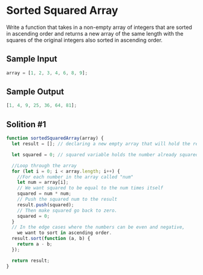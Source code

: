 # Sorted Squared Array

Write a function that takes in a non-empty array of integers that are sorted in ascending order and returns a new array of the same length with the squares of the original integers also sorted in ascending order.

## Sample Input

```javascript
array = [1, 2, 3, 4, 6, 8, 9];
```

## Sample Output

```javascript
[1, 4, 9, 25, 36, 64, 81];
```

## Solition #1

```javascript
function sortedSquaredArray(array) {
  let result = []; // declaring a new empty array that will hold the result

  let squared = 0; // squared variable holds the number already squared.

  //Loop through the array
  for (let i = 0; i < array.length; i++) {
    //For each number in the array called "num"
    let num = array[i];
    // We want squared to be equal to the num times itself
    squared = num * num;
    // Push the squared num to the result
    result.push(squared);
    // Then make squared go back to zero.
    squared = 0;
  }
  // In the edge cases where the numbers can be even and negative,
    we want to sort in ascending order.
  result.sort(function (a, b) {
    return a - b;
  });

  return result;
}
```
